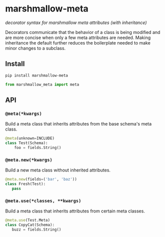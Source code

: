 # marshmallow-meta

*decorator syntax for marshmallow meta attributes (with inheritance)*

Decorators communicate that the behavior of a class is being modified and are more concise when only a few meta attributes are needed. Making inheritance the default further reduces the boilerplate needed to make minor changes to a subclass.

## Install

```sh
pip install marshmallow-meta
```

```py
from marshmallow_meta import meta
```

## API

### `@meta(*kwargs)`

Build a meta class that inherits attributes from the base schema's meta class.

```py
@meta(unknown=INCLUDE)
class Test(Schema):
    foo = fields.String()
```

### `@meta.new(*kwargs)`

Build a new meta class without inherited attributes.

```py
@meta.new(fields=('bar', 'baz'))
class Fresh(Test):
   pass
```

### `@meta.use(*classes, **kwargs)`

Build a meta class that inherits attributes from certain meta classes.

```py
@meta.use(Test.Meta)
class CopyCat(Schema):
   buzz = fields.String()
```
